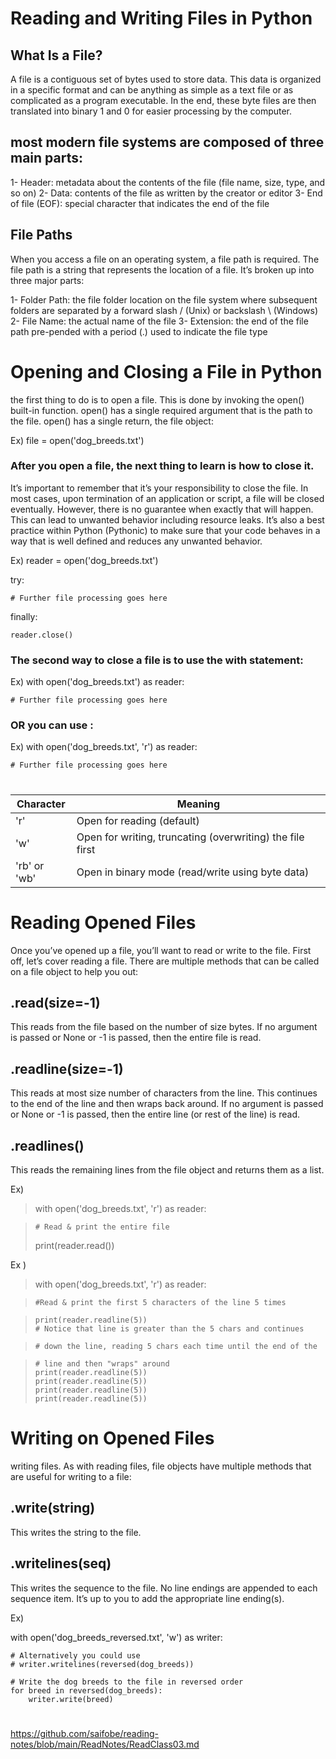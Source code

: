 # Reading and Writing Files in Python

## What Is a File?

A file is a contiguous set of bytes used to store data. This data is organized in a specific format and can be anything as simple as a text file or as complicated as a program executable. In the end, these byte files are then translated into binary 1 and 0 for easier processing by the computer.

## most modern file systems are composed of three main parts:

1- Header: metadata about the contents of the file (file name, size, type, and so on)
2- Data: contents of the file as written by the creator or editor
3- End of file (EOF): special character that indicates the end of the file

## File Paths
When you access a file on an operating system, a file path is required. The file path is a string that represents the location of a file. It’s broken up into three major parts:

1- Folder Path: the file folder location on the file system where subsequent folders are separated by a forward slash / (Unix) or backslash \ (Windows)
2- File Name: the actual name of the file
3- Extension: the end of the file path pre-pended with a period (.) used to indicate the file type

# Opening and Closing a File in Python
the first thing to do is to open a file. This is done by invoking the open() built-in function. open() has a single required argument that is the path to the file. open() has a single return, the file object:

Ex) file = open('dog_breeds.txt')

### After you open a file, the next thing to learn is how to close it.
It’s important to remember that it’s your responsibility to close the file. In most cases, upon termination of an application or script, a file will be closed eventually. However, there is no guarantee when exactly that will happen. This can lead to unwanted behavior including resource leaks. It’s also a best practice within Python (Pythonic) to make sure that your code behaves in a way that is well defined and reduces any unwanted behavior.

Ex)
 reader = open('dog_breeds.txt') 


try:


    # Further file processing goes here
finally:


    reader.close()

### The second way to close a file is to use the with statement:

Ex)  with open('dog_breeds.txt') as reader:


    # Further file processing goes here

### OR you can use :
Ex) with open('dog_breeds.txt', 'r') as reader:

    # Further file processing goes here

#

| Character   | Meaning |
| ----------- | ----------- |
|    'r'      | Open for reading (default)     |
|    'w'      | Open for writing, truncating (overwriting) the file first       |
|    'rb' or 'wb'      | Open in binary mode (read/write using byte data)    |


# Reading Opened Files
Once you’ve opened up a file, you’ll want to read or write to the file. First off, let’s cover reading a file. There are multiple methods that can be called on a file object to help you out:

## .read(size=-1)
This reads from the file based on the number of size bytes. If no argument is passed or None or -1 is passed, then the entire file is read.

## .readline(size=-1)
This reads at most size number of characters from the line. This continues to the end of the line and then wraps back around. If no argument is passed or None or -1 is passed, then the entire line (or rest of the line) is read.

## .readlines() 
This reads the remaining lines from the file object and returns them as a list.

Ex)
> with open('dog_breeds.txt', 'r') as reader:

>     # Read & print the entire file
>    print(reader.read())

Ex )

> with open('dog_breeds.txt', 'r') as reader:

>     #Read & print the first 5 characters of the line 5 times

>     print(reader.readline(5))
>     # Notice that line is greater than the 5 chars and continues

>     # down the line, reading 5 chars each time until the end of the

>     # line and then "wraps" around
>     print(reader.readline(5))
>     print(reader.readline(5))
>     print(reader.readline(5))
>     print(reader.readline(5))

# Writing on Opened Files
writing files. As with reading files, file objects have multiple methods that are useful for writing to a file:

## .write(string)
This writes the string to the file.

## .writelines(seq)
This writes the sequence to the file. No line endings are appended to each sequence item. It’s up to you to add the appropriate line ending(s).

Ex)

with open('dog_breeds_reversed.txt', 'w') as writer:

    # Alternatively you could use
    # writer.writelines(reversed(dog_breeds))

    # Write the dog breeds to the file in reversed order
    for breed in reversed(dog_breeds):
        writer.write(breed)

#
https://github.com/saifobe/reading-notes/blob/main/ReadNotes/ReadClass03.md 

    